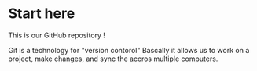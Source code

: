 # Start here    
This is our GitHub repository !

Git is a technology for "version contorol"
Bascally it allows us to work on a project, make changes, and sync the accros multiple computers.
